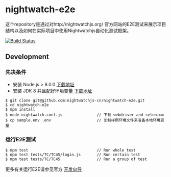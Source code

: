 # nightwatch-e2e
这个repository是通过对http://nightwatchjs.org/ 官方网站的E2E测试来展示项目结构以及如何在实际项目中使用Nightwatchjs自动化测试框架。

[![Build Status](https://travis-ci.org/nightwatchjs-cn/nightwatch-e2e.svg?branch=master)](https://travis-ci.org/nightwatchjs-cn/nightwatch-e2e)

Development
-----------

### 先决条件

* 安装 Node.js > 8.0.0 [下载地址](https://nodejs.org/en/download/)
* 安装 JDK 8 并且配好环境变量 [下载地址](http://www.oracle.com/technetwork/java/javase/downloads/jdk8-downloads-2133151.html)
```
$ git clone git@github.com:nightwatchjs-cn/nightwatch-e2e.git
$ cd nightwatch-e2e
$ npm install
$ node nightwatch.conf.js               // 下载 webdriver and selenium
$ cp sample.env .env                    // 复制样例环境文件来准备本地环境变量
```
### 运行E2E测试
```
$ npm test                              // Run whole test
$ npm test tests/TC/TC45/login.js       // Run certain test
$ npm test tests/TC/TC45                // Run a group of test
```
更多有关运行E2E请参见官方 [开发向导](http://nightwatchjs.org/guide/#running-tests)

